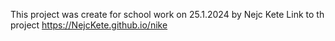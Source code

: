 This project was create for school work on 25.1.2024 by Nejc Kete
Link to th project https://NejcKete.github.io/nike
